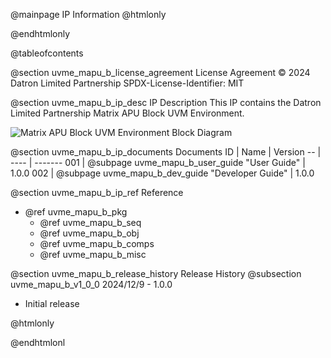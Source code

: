 @mainpage IP Information
@htmlonly
<div class="autonumbering">
@endhtmlonly


@tableofcontents


@section uvme_mapu_b_license_agreement License Agreement
© 2024 Datron Limited Partnership
SPDX-License-Identifier: MIT


@section uvme_mapu_b_ip_desc IP Description
This IP contains the Datron Limited Partnership Matrix APU Block UVM Environment.

![Matrix APU Block UVM Environment Block Diagram](env_block_diagram.svg)


@section uvme_mapu_b_ip_documents Documents
ID | Name | Version
-- | ---- | -------
001 | @subpage uvme_mapu_b_user_guide "User Guide" | 1.0.0
002 | @subpage uvme_mapu_b_dev_guide "Developer Guide" | 1.0.0


@section uvme_mapu_b_ip_ref Reference
 * @ref uvme_mapu_b_pkg
   * @ref uvme_mapu_b_seq
   * @ref uvme_mapu_b_obj
   * @ref uvme_mapu_b_comps
   * @ref uvme_mapu_b_misc


@section uvme_mapu_b_release_history Release History
@subsection uvme_mapu_b_v1_0_0 2024/12/9 - 1.0.0
- Initial release


@htmlonly
</div>
@endhtmlonl